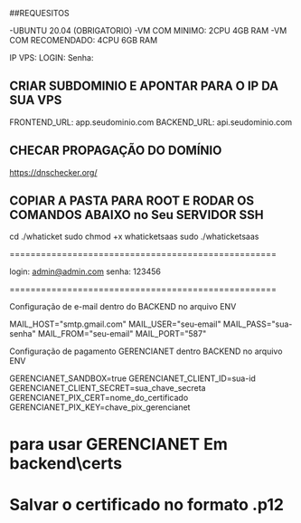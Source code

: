 ##REQUESITOS 

-UBUNTU 20.04 (OBRIGATORIO)
-VM COM MINIMO: 2CPU 4GB RAM
-VM COM RECOMENDADO: 4CPU 6GB RAM


IP VPS: 
LOGIN: 
Senha: 

## CRIAR SUBDOMINIO E APONTAR PARA O IP DA SUA VPS ##

FRONTEND_URL: app.seudominio.com
BACKEND_URL:  api.seudominio.com

## CHECAR PROPAGAÇÃO DO DOMÍNIO ##

https://dnschecker.org/

## COPIAR A PASTA PARA ROOT E RODAR OS COMANDOS ABAIXO no Seu SERVIDOR SSH ##

cd ./whaticket
sudo chmod +x whaticketsaas
sudo ./whaticketsaas

===================================================

login: admin@admin.com
senha: 123456

===================================================

Configuração de e-mail dentro do BACKEND no arquivo ENV

MAIL_HOST="smtp.gmail.com"
MAIL_USER="seu-email"
MAIL_PASS="sua-senha"
MAIL_FROM="seu-email"
MAIL_PORT="587"

Configuração de pagamento GERENCIANET dentro BACKEND no arquivo ENV

GERENCIANET_SANDBOX=true
GERENCIANET_CLIENT_ID=sua-id
GERENCIANET_CLIENT_SECRET=sua_chave_secreta
GERENCIANET_PIX_CERT=nome_do_certificado
GERENCIANET_PIX_KEY=chave_pix_gerencianet

# para usar GERENCIANET Em backend\certs
# Salvar o certificado no formato .p12